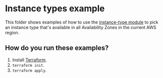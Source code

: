 # Instance types example

This folder shows examples of how to use the [instance-type module](https://github.com/terraform-modules-krish/terraform-aws-utilities/blob/v0.2.1/modules/instance-type) to pick an instance type
that's available in all Availability Zones in the current AWS region.




## How do you run these examples?

1. Install [Terraform](https://www.terraform.io/).
1. `terraform init`.
1. `terraform apply`.




